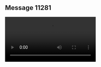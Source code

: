 ## Message 11281



![Video](https://data.iron-swords.co.il/2024/September/04/https://data.iron-swords.co.il/2024/September/04/11281/11281_media.mp4)
